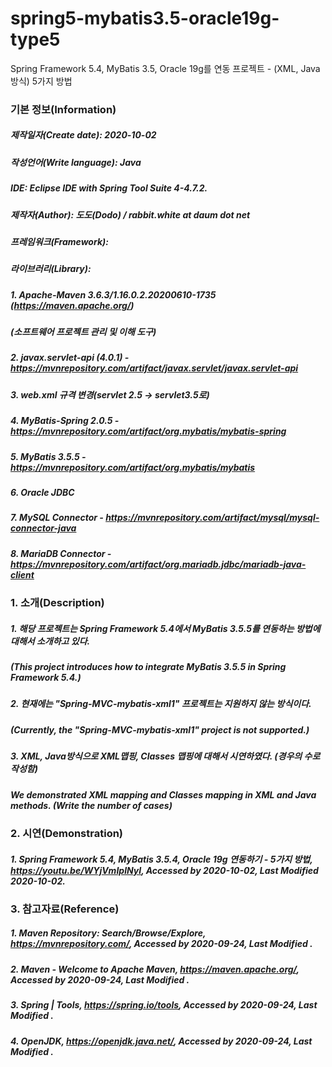 # spring5-mybatis3.5-oracle19g-type5
Spring Framework 5.4, MyBatis 3.5, Oracle 19g를 연동 프로젝트 - (XML, Java방식) 5가지 방법

### 기본 정보(Information)
##### 제작일자(Create date): 2020-10-02
##### 작성언어(Write language): Java
##### IDE: Eclipse IDE with Spring Tool Suite 4-4.7.2.
##### 제작자(Author): 도도(Dodo) / rabbit.white at daum dot net
##### 프레임워크(Framework): 
##### 라이브러리(Library): 
##### 1. Apache-Maven 3.6.3/1.16.0.2.20200610-1735 (https://maven.apache.org/)
##### (소프트웨어 프로젝트 관리 및 이해 도구)
##### 2. javax.servlet-api (4.0.1) - https://mvnrepository.com/artifact/javax.servlet/javax.servlet-api
##### 3. web.xml 규격 변경(servlet 2.5 -> servlet3.5로)
##### 4. MyBatis-Spring 2.0.5 - https://mvnrepository.com/artifact/org.mybatis/mybatis-spring
##### 5. MyBatis 3.5.5 - https://mvnrepository.com/artifact/org.mybatis/mybatis
##### 6. Oracle JDBC
##### 7. MySQL Connector - https://mvnrepository.com/artifact/mysql/mysql-connector-java
##### 8. MariaDB Connector - https://mvnrepository.com/artifact/org.mariadb.jdbc/mariadb-java-client

### 1. 소개(Description)
##### 1. 해당 프로젝트는 Spring Framework 5.4에서 MyBatis 3.5.5를 연동하는 방법에 대해서 소개하고 있다.
##### (This project introduces how to integrate MyBatis 3.5.5 in Spring Framework 5.4.)
##### 2. 현재에는 "Spring-MVC-mybatis-xml1" 프로젝트는 지원하지 않는 방식이다.
##### (Currently, the "Spring-MVC-mybatis-xml1" project is not supported.)
##### 3. XML, Java방식으로 XML맵핑, Classes 맵핑에 대해서 시연하였다. (경우의 수로 작성함)
##### We demonstrated XML mapping and Classes mapping in XML and Java methods. (Write the number of cases)

### 2. 시연(Demonstration)
##### 1. Spring Framework 5.4, MyBatis 3.5.4, Oracle 19g 연동하기 - 5가지 방법, https://youtu.be/WYjVmIplNyI, Accessed by 2020-10-02, Last Modified 2020-10-02.

### 3. 참고자료(Reference)
##### 1. Maven Repository: Search/Browse/Explore, https://mvnrepository.com/, Accessed by 2020-09-24, Last Modified .
##### 2. Maven - Welcome to Apache Maven, https://maven.apache.org/, Accessed by 2020-09-24, Last Modified .
##### 3. Spring | Tools, https://spring.io/tools, Accessed by 2020-09-24, Last Modified .
##### 4. OpenJDK, https://openjdk.java.net/, Accessed by 2020-09-24, Last Modified .
##### 
